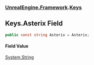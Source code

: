 ### [UnrealEngine.Framework](UnrealEngine_Framework.md 'UnrealEngine.Framework').[Keys](Keys.md 'UnrealEngine.Framework.Keys')
## Keys.Asterix Field
```csharp
public const string Asterix = Asterix;
```
#### Field Value
[System.String](https://docs.microsoft.com/en-us/dotnet/api/System.String 'System.String')
